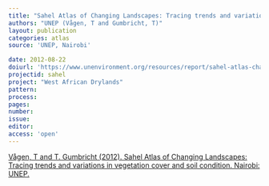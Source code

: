 ```yaml
---
title: "Sahel Atlas of Changing Landscapes: Tracing trends and variations in vegetation cover and soil condition."
authors: "UNEP (Vågen, T and Gumbricht, T)"
layout: publication
categories: atlas
source: 'UNEP, Nairobi'

date: 2012-08-22
doiurl: 'https://www.unenvironment.org/resources/report/sahel-atlas-changing-landscapes-tracing-trends-and-variations-vegetation-cover-and'
projectid: sahel
project: "West African Drylands"
pattern:
process:
pages:
number:
issue:
editor:
access: 'open'
---
```


[Vågen, T and T. Gumbricht (2012). Sahel Atlas of Changing Landscapes: Tracing trends and variations in vegetation cover and soil condition. Nairobi: UNEP.](https://www.unenvironment.org/resources/report/sahel-atlas-changing-landscapes-tracing-trends-and-variations-vegetation-cover-and)
